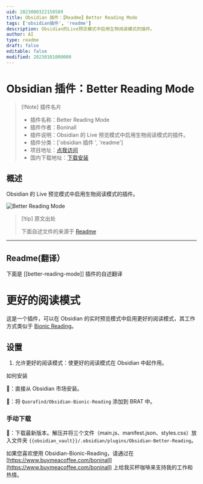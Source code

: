 ```yaml
---
uid: 2023080322150589
title: Obsidian 插件：【Readme】Better Reading Mode
tags: ['obsidian插件', 'readme']
description: Obsidian的Live预览模式中启用生物阅读模式的插件。
author: AI
type: readme
draft: false
editable: false
modified: 20230101000000
---
```


# Obsidian 插件：Better Reading Mode

> [!Note] 插件名片
> - 插件名称：Better Reading Mode
> - 插件作者：Boninall
> - 插件说明：Obsidian 的 Live 预览模式中启用生物阅读模式的插件。
> - 插件分类：['obsidian 插件 ', 'readme']
> - 项目地址：[点我访问](https://github.com/Quorafind/Obsidian-Better-Reading-Mode)
> - 国内下载地址：[下载安装](https://pkmer.cn/products/plugin/pluginMarket/?better-reading-mode)

## 概述

Obsidian 的 Live 预览模式中启用生物阅读模式的插件。

![Better Reading Mode](https://cdn.pkmer.cn/covers/better-reading-mode.png!pkmer)

> [!tip] 原文出处
>
>下面自述文件的来源于 [Readme](https://ghproxy.net/https://raw.githubusercontent.com/Quorafind/Obsidian-Better-Reading-Mode/master/README.md)
>

---

## Readme(翻译）

下面是 [[better-reading-mode]] 插件的自述翻译

# 更好的阅读模式

这是一个插件，可以在 Obsidian 的实时预览模式中启用更好的阅读模式，其工作方式类似于 [Bionic Reading](https://bionicreading.com/)。

## 设置

1. 允许更好的阅读模式：使更好的阅读模式在 Obsidian 中起作用。

如何安装

💜：直接从 Obsidian 市场安装。

🚗：将 `Quorafind/Obsidian-Bionic-Reading` 添加到 BRAT 中。

### 手动下载

🚚：下载最新版本。解压并将三个文件（main.js、manifest.json、styles.css）放入文件夹 `{{obsidian_vault}}/.obsidian/plugins/Obsidian-Better-Reading`。

如果您喜欢使用 Obsidian-Bionic-Reading，请通过在 [https://www.buymeacoffee.com/boninall](https://www.buymeacoffee.com/boninall) 上给我买杯咖啡来支持我的工作和热情。
